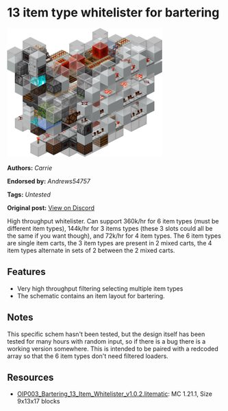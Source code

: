 # 13 item type whitelister for bartering
<img alt="area_render.png" src="images/area_render.png?raw=1" height="300px">

**Authors:** *Carrie*

**Endorsed by:** *Andrews54757*

**Tags:** *Untested*

**Original post:** [View on Discord](https://discord.com/channels/1375556143186837695/1388317906194141234)

High throughput whitelister. Can support 360k/hr for 6 item types (must be different item types), 144k/hr for 3 items types (these 3 slots could all be the same if you want though), and 72k/hr for 4 item types. The 6 item types are single item carts, the 3 item types are present in 2 mixed carts, the 4 item types alternate in sets of 2 between the 2 mixed carts.
## Features
- Very high throughput filtering selecting multiple item types
- The schematic contains an item layout for bartering.
## Notes
This specific schem hasn't been tested, but the design itself has been tested for many hours with random input, so if there is a bug there is a working version somewhere. This is intended to be paired with a redcoded array so that the 6 item types don't need filtered loaders.

## Resources
- [OIP003_Bartering_13_Item_Whitelister_v1.0.2.litematic](attachments/OIP003_Bartering_13_Item_Whitelister_v1.0.2.litematic): MC 1.21.1, Size 9x13x17 blocks
